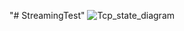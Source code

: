"# StreamingTest" 
![Tcp_state_diagram](https://github.com/asamitov/StreamingTest/tree/main/doc/Tcp_state_diagram_fixed_new.svga.png)
